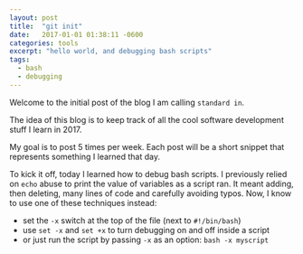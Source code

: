 ```yaml
---
layout: post
title:  "git init"
date:   2017-01-01 01:38:11 -0600
categories: tools
excerpt: "hello world, and debugging bash scripts"
tags:
  - bash
  - debugging
---
```

Welcome to the initial post of the blog I am calling `standard in`.

The idea of this blog is to keep track of all the cool software development stuff I learn in 2017.

My goal is to post 5 times per week.  Each post will be a short snippet that represents something I learned that day.

To kick it off, today I learned how to debug bash scripts.  I previously relied on `echo` abuse to print the value of variables as a script ran.  It meant adding, then deleting, many lines of code and carefully avoiding typos.  Now, I know to use one of these techniques instead:

* set the `-x` switch at the top of the file (next to `#!/bin/bash`)
* use `set -x` and `set +x` to turn debugging on and off inside a script
* or just run the script by passing `-x` as an option: `bash -x myscript`

